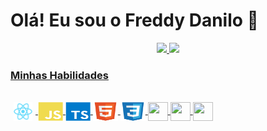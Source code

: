 # Olá! Eu sou o Freddy Danilo 👋

<div align="center">
  <a href="https://github.com/freddydanilo">
  <img height="180em" src="https://github-readme-stats.vercel.app/api?username=freddydanilo&show_icons=true&theme=dracula&include_all_commits=true&count_private=true"/>
  <img height="180em" src="https://github-readme-stats.vercel.app/api/top-langs/?username=freddydanilo&layout=compact&langs_count=7&theme=dracula"/>
</div>

### Minhas Habilidades

<div style="display: inline_block"><br>
  <img align="center" height="30" width="40" style="object-fit: contain" src="https://raw.githubusercontent.com/devicons/devicon/master/icons/react/react-original.svg">
  <img align="center" height="30" width="40" src="https://raw.githubusercontent.com/devicons/devicon/master/icons/javascript/javascript-plain.svg">
  <img align="center" height="30" width="40" src="https://raw.githubusercontent.com/devicons/devicon/master/icons/typescript/typescript-plain.svg">
  <img align="center" height="30" width="40" src="https://raw.githubusercontent.com/devicons/devicon/master/icons/html5/html5-original.svg">
  <img align="center" height="30" width="40" src="https://raw.githubusercontent.com/devicons/devicon/master/icons/css3/css3-original.svg">
  <img align="center" height="30" width="32" src="https://user-images.githubusercontent.com/71949651/188513201-b4a5a94b-b015-4dbe-8b36-ac650b746c51.png">
  <img align="center" height="30" width="32" src="https://user-images.githubusercontent.com/71949651/188513204-1fe4d7af-30ec-473c-a394-b600a168c077.png">
  <img align="center" height="30" width="32" src="https://user-images.githubusercontent.com/71949651/188513205-1b81e6fd-e16d-40ce-9762-1a5b7dc4f36a.png">
</div>
